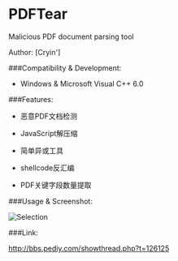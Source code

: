 # PDFTear
Malicious PDF document parsing tool

Author: [Cryin']

###Compatibility & Development: 

* Windows & Microsoft Visual C++ 6.0

###Features:

* 恶意PDF文档检测

* JavaScript解压缩

* 简单异或工具

* shellcode反汇编

* PDF关键字段数量提取

###Usage & Screenshot:

![Selection](http://i4.piimg.com/4851/6e0e3f31f3a19d56.jpg)<br>

###Link:

http://bbs.pediy.com/showthread.php?t=126125